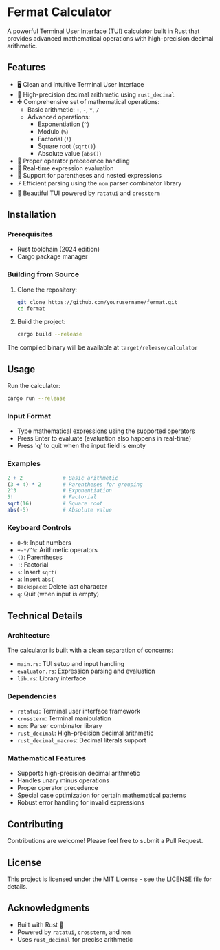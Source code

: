 # Fermat Calculator

A powerful Terminal User Interface (TUI) calculator built in Rust that provides advanced mathematical operations with high-precision decimal arithmetic.

## Features

- 🖥️ Clean and intuitive Terminal User Interface
- 🔢 High-precision decimal arithmetic using `rust_decimal`
- ➗ Comprehensive set of mathematical operations:
  - Basic arithmetic: `+`, `-`, `*`, `/`
  - Advanced operations:
    - Exponentiation (`^`)
    - Modulo (`%`)
    - Factorial (`!`)
    - Square root (`sqrt()`)
    - Absolute value (`abs()`)
- 📐 Proper operator precedence handling
- 🎯 Real-time expression evaluation
- 🔄 Support for parentheses and nested expressions
- ⚡ Efficient parsing using the `nom` parser combinator library
- 🎨 Beautiful TUI powered by `ratatui` and `crossterm`

## Installation

### Prerequisites

- Rust toolchain (2024 edition)
- Cargo package manager

### Building from Source

1. Clone the repository:

    ```bash
    git clone https://github.com/yourusername/fermat.git
    cd fermat
    ```

2. Build the project:

    ```bash
    cargo build --release
    ```

The compiled binary will be available at `target/release/calculator`

## Usage

Run the calculator:

```bash
cargo run --release
```

### Input Format

- Type mathematical expressions using the supported operators
- Press Enter to evaluate (evaluation also happens in real-time)
- Press 'q' to quit when the input field is empty

### Examples

```r
2 + 2             # Basic arithmetic
(3 + 4) * 2       # Parentheses for grouping
2^3               # Exponentiation
5!                # Factorial
sqrt(16)          # Square root
abs(-5)           # Absolute value
```

### Keyboard Controls

- `0-9`: Input numbers
- `+-*/^%`: Arithmetic operators
- `()`: Parentheses
- `!`: Factorial
- `s`: Insert `sqrt(`
- `a`: Insert `abs(`
- `Backspace`: Delete last character
- `q`: Quit (when input is empty)

## Technical Details

### Architecture

The calculator is built with a clean separation of concerns:

- `main.rs`: TUI setup and input handling
- `evaluator.rs`: Expression parsing and evaluation
- `lib.rs`: Library interface

### Dependencies

- `ratatui`: Terminal user interface framework
- `crossterm`: Terminal manipulation
- `nom`: Parser combinator library
- `rust_decimal`: High-precision decimal arithmetic
- `rust_decimal_macros`: Decimal literals support

### Mathematical Features

- Supports high-precision decimal arithmetic
- Handles unary minus operations
- Proper operator precedence
- Special case optimization for certain mathematical patterns
- Robust error handling for invalid expressions

## Contributing

Contributions are welcome! Please feel free to submit a Pull Request.

## License

This project is licensed under the MIT License - see the LICENSE file for details.

## Acknowledgments

- Built with Rust 🦀
- Powered by `ratatui`, `crossterm`, and `nom`
- Uses `rust_decimal` for precise arithmetic
